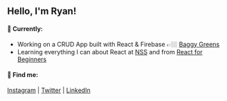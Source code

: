 ## Hello, I'm Ryan!

#### 🔭 Currently:

- Working on a CRUD App built with React & Firebase 👉🏼 [Baggy Greens](https://github.com/RyanBeiden/sports-roster)
- Learning everything I can about React at [NSS](http://nashvillesoftwareschool.com/) and from [React for Beginners](https://reactforbeginners.com/)

#### :rocket: Find me:

[Instagram](https://www.instagram.com/ryanbeiden/) | [Twitter](https://twitter.com/RyanBeiden) | [LinkedIn](https://www.linkedin.com/in/ryan-beiden/)
